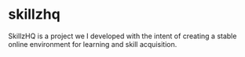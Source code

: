 # skillzhq
SkillzHQ is a project we I developed with the intent of creating a stable online environment for learning and skill acquisition.
